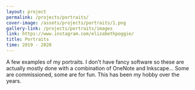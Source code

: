 ```yaml
---
layout: project
permalink: /projects/portraits/
cover-image: /assets/projects/portraits/1.png
gallery-link: /projects/portraits/images
link: https://www.instagram.com/elizabethpoggie/
title: Portraits
time: 2019 - 2020
---
```


A few examples of my portraits. I don't have fancy software so these are actually mostly done with a combination of OneNote and Inkscape... Some are commissioned, some are for fun. This has been my hobby over the years.